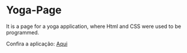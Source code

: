# Yoga-Page
 It is a page for a yoga application, where Html and CSS were used to be programmed.

Confira a aplicação: <a href="https://kayke-fujinaka.github.io/Yoga-Interface/">Aqui</a>
